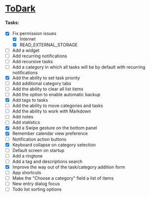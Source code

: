# [ToDark](https://github.com/darkmoonight/ToDark)

#### **Tasks:**

- [x]  Fix permission issues
	- [x] Internet
	- [x] READ_EXTERNAL_STORAGE
- [ ] Add a widget
- [ ] Add recurring notifications
- [ ] Add recursive tasks
- [ ] Add a category in which all tasks will be by default with recurring notifications
- [x] Add the ability to set task priority
- [ ] Add additional category tabs
- [ ] Add the ability to clear all list items
- [ ] Add the option to enable automatic backup
- [x] Add tags to tasks
- [ ] Add the ability to move categories and tasks
- [ ] Add the ability to work with Markdown
- [ ] Add notes
- [ ] Add statistics
- [x] Add a Swipe gesture on the bottom panel
- [x] Remember calendar view preference
- [ ] Notification action buttons
- [x] Keyboard collapse on category selection
- [ ] Default screen on startup
- [ ] Add a ringtone
- [ ] Add a tag and descriptions search
- [x] Improve the way out of the task/category addition form
- [ ] App shortcuts
- [ ] Make the "Choose a category" field a list of items
- [ ] New entry dialog focus
- [ ] Todo list sorting options